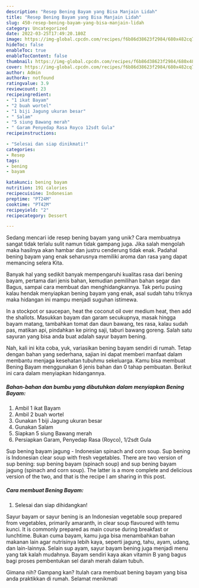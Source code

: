 ```yaml
---
description: "Resep Bening Bayam yang Bisa Manjain Lidah"
title: "Resep Bening Bayam yang Bisa Manjain Lidah"
slug: 450-resep-bening-bayam-yang-bisa-manjain-lidah
category: Uncategorized
date: 2022-03-25T17:49:20.180Z
image: https://img-global.cpcdn.com/recipes/f6b86d38623f2984/680x482cq70/bening-bayam-foto-resep-utama.jpg
hideToc: false
enableToc: true
enableTocContent: false
thumbnail: https://img-global.cpcdn.com/recipes/f6b86d38623f2984/680x482cq70/bening-bayam-foto-resep-utama.jpg
cover: https://img-global.cpcdn.com/recipes/f6b86d38623f2984/680x482cq70/bening-bayam-foto-resep-utama.jpg
author: Admin
authorAv: notfound
ratingvalue: 3.9
reviewcount: 23
recipeingredient:
- "1 ikat Bayam"
- "2 buah wortel"
- "1 biji Jagung ukuran besar"
- " Salam"
- "5 siung Bawang merah"
- " Garam Penyedap Rasa Royco 12sdt Gula"
recipeinstructions:

- "Selesai dan siap dinikmati!"
categories:
- Resep
tags:
- bening
- bayam

katakunci: bening bayam 
nutrition: 191 calories
recipecuisine: Indonesian
preptime: "PT24M"
cooktime: "PT42M"
recipeyield: "2"
recipecategory: Dessert

---
```





Sedang mencari ide resep bening bayam yang unik? Cara membuatnya sangat tidak terlalu sulit namun tidak gampang juga. Jika salah mengolah maka hasilnya akan hambar dan justru cenderung tidak enak. Padahal bening bayam yang enak seharusnya memiliki aroma dan rasa yang dapat memancing selera Kita.





Banyak hal yang sedikit banyak mempengaruhi kualitas rasa dari bening bayam, pertama dari jenis bahan, kemudian pemilihan bahan segar dan Bagus, sampai cara membuat dan menghidangkannya. Tak perlu pusing kalau hendak menyiapkan bening bayam yang enak,      asal sudah tahu triknya maka hidangan ini mampu menjadi suguhan istimewa.














In a stockpot or saucepan, heat the coconut oil over medium heat, then add the shallots. Masukkan bayam dan garam secukupnya, masak hingga bayam matang, tambahkan tomat dan daun bawang, tes rasa, kalau sudah pas, matikan api, pindahkan ke piring saji, taburi bawang goreng. Salah satu sayuran yang bisa anda buat adalah sayur bayam bening.






Nah, kali ini kita coba, yuk, variasikan bening bayam sendiri di rumah. Tetap dengan bahan yang sederhana, sajian ini dapat memberi manfaat dalam membantu menjaga kesehatan tubuhmu sekeluarga. Kamu bisa membuat Bening Bayam menggunakan 6 jenis bahan dan 0 tahap pembuatan. Berikut ini cara dalam menyiapkan hidangannya.

<!--inarticleads1-->

##### Bahan-bahan dan bumbu yang dibutuhkan dalam menyiapkan Bening Bayam:

1. Ambil 1 ikat Bayam
1. Ambil 2 buah wortel
1. Gunakan 1 biji Jagung ukuran besar
1. Gunakan  Salam
1. Siapkan 5 siung Bawang merah
1. Persiapkan  Garam, Penyedap Rasa (Royco), 1/2sdt Gula


Sup bening bayam jagung - Indonesian spinach and corn soup. Sup bening is Indonesian clear soup with fresh vegetables. There are two version of sup bening: sup bening bayam (spinach soup) and sup bening bayam jagung (spinach and corn soup). The latter is a more complete and delicious version of the two, and that is the recipe I am sharing in this post. 

<!--inarticleads2-->

##### Cara membuat Bening Bayam:


1. Selesai dan siap dihidangkan!

Sayur bayam or sayur bening is an Indonesian vegetable soup prepared from vegetables, primarily amaranth, in clear soup flavoured with temu kunci. It is commonly prepared as main course during breakfast or lunchtime. Bukan cuma bayam, kamu juga bisa menambahkan bahan makanan lain agar nutrisinya lebih kaya, seperti jagung, tahu, ayam, udang, dan lain-lainnya. Selain sup ayam, sayur bayam bening juga menjadi menu yang tak kalah mudahnya. Bayam sendiri kaya akan vitamin B yang bagus bagi proses pembentukan sel darah merah dalam tubuh. 

Gimana nih? Gampang kan? Itulah cara membuat bening bayam yang bisa anda praktikkan di rumah. Selamat menikmati

